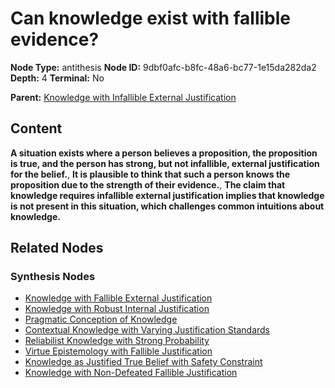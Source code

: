 # Can knowledge exist with fallible evidence?

**Node Type:** antithesis
**Node ID:** 9dbf0afc-b8fc-48a6-bc77-1e15da282da2
**Depth:** 4
**Terminal:** No

**Parent:** [Knowledge with Infallible External Justification](knowledge-with-infallible-external-justification-synthesis-5002887c-d414-47e7-b8fb-3296ad4f517c.md)

## Content

**A situation exists where a person believes a proposition, the proposition is true, and the person has strong, but not infallible, external justification for the belief.**, **It is plausible to think that such a person knows the proposition due to the strength of their evidence.**, **The claim that knowledge requires infallible external justification implies that knowledge is not present in this situation, which challenges common intuitions about knowledge.**

## Related Nodes

### Synthesis Nodes

- [Knowledge with Fallible External Justification](knowledge-with-fallible-external-justification-synthesis-5c4adf0d-3f3b-4026-b3b9-e00de8a2d23e.md)
- [Knowledge with Robust Internal Justification](knowledge-with-robust-internal-justification-synthesis-ae0b2b94-62f4-4a48-b0db-6cc6c15950bf.md)
- [Pragmatic Conception of Knowledge](pragmatic-conception-of-knowledge-synthesis-ff7505d1-dee3-4afb-872a-7d2b9309932d.md)
- [Contextual Knowledge with Varying Justification Standards](contextual-knowledge-with-varying-justification-standards-synthesis-e5eea974-d716-4b01-abcd-1da59bc54009.md)
- [Reliabilist Knowledge with Strong Probability](reliabilist-knowledge-with-strong-probability-synthesis-85b35098-b73d-4732-8437-b5ef91ea397d.md)
- [Virtue Epistemology with Fallible Justification](virtue-epistemology-with-fallible-justification-synthesis-6ad80135-0836-42ea-a9a6-41ad546bce21.md)
- [Knowledge as Justified True Belief with Safety Constraint](knowledge-as-justified-true-belief-with-safety-constraint-synthesis-34339ae7-7594-4dbd-a162-042117aba3ba.md)
- [Knowledge with Non-Defeated Fallible Justification](knowledge-with-non-defeated-fallible-justification-synthesis-e8ac045a-236f-4338-9d4e-00494152cd70.md)
